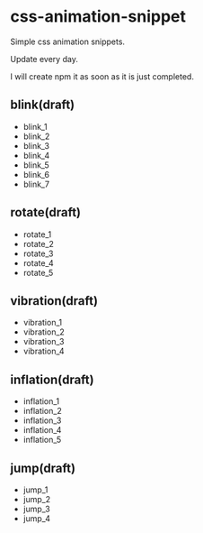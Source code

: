 # css-animation-snippet

Simple css animation snippets.

Update every day.

I will create npm it as soon as it is just completed.

## blink(draft)

* blink_1
* blink_2
* blink_3
* blink_4
* blink_5
* blink_6
* blink_7

## rotate(draft)

* rotate_1
* rotate_2
* rotate_3
* rotate_4
* rotate_5

## vibration(draft)

* vibration_1
* vibration_2
* vibration_3
* vibration_4

## inflation(draft)

* inflation_1
* inflation_2
* inflation_3
* inflation_4
* inflation_5

## jump(draft)

* jump_1
* jump_2
* jump_3
* jump_4
